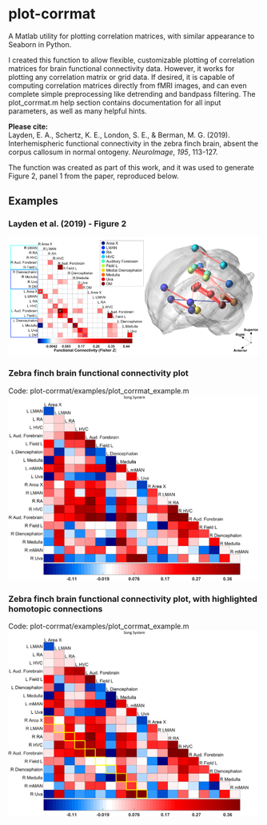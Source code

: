 # plot-corrmat
A Matlab utility for plotting correlation matrices, with similar appearance to Seaborn in Python.

I created this function to allow flexible, customizable plotting of correlation matrices for brain functional connectivity data. However, it works for plotting any correlation matrix or grid data. If desired, it is capable of computing correlation matrices directly from fMRI images, and can even complete simple preprocessing like detrending and bandpass filtering. The plot_corrmat.m help section contains documentation for all input parameters, as well as many helpful hints.

<b>Please cite:</b><br/>
Layden, E. A., Schertz, K. E., London, S. E., & Berman, M. G. (2019). Interhemispheric functional connectivity in the zebra finch brain, absent the corpus callosum in normal ontogeny. <i>NeuroImage</i>, <i>195</i>, 113-127.

The function was created as part of this work, and it was used to generate Figure 2, panel 1 from the paper, reproduced below.


## Examples

### Layden et al. (2019) - Figure 2
![Figure 2](https://github.com/elayden/plot-corrmat/blob/master/example/Layden_et_al_2019_Figure_2.PNG)

### Zebra finch brain functional connectivity plot
Code:  plot-corrmat/examples/plot_corrmat_example.m
![functional connectivity plot](https://github.com/elayden/plot-corrmat/blob/master/example/example_figure.png)

### Zebra finch brain functional connectivity plot, with highlighted homotopic connections
Code:  plot-corrmat/examples/plot_corrmat_example.m
![functional connectivity plot, highlights](https://github.com/elayden/plot-corrmat/blob/master/example/example_figure_highlights.png)
